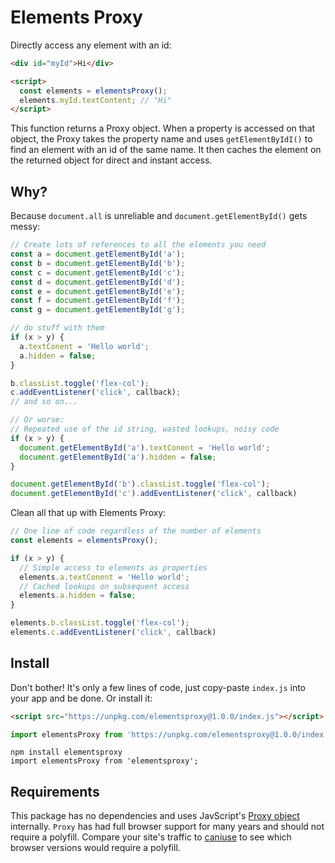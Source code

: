 # Elements Proxy
Directly access any element with an id:
```html
<div id="myId">Hi</div>

<script>
  const elements = elementsProxy();
  elements.myId.textContent; // "Hi"
</script>
```
This function returns a Proxy object. When a property is accessed on that object, the Proxy takes the property name and uses `getElementByIdI()` to find an element with an id of the same name. It then caches the element on the returned object for direct and instant access.
## Why?
Because `document.all` is unreliable and `document.getElementById()` gets messy:
```javascript
// Create lots of references to all the elements you need
const a = document.getElementById('a');
const b = document.getElementById('b');
const c = document.getElementById('c');
const d = document.getElementById('d');
const e = document.getElementById('e');
const f = document.getElementById('f');
const g = document.getElementById('g');

// do stuff with them
if (x > y) {
  a.textConent = 'Hello world';
  a.hidden = false;
}

b.classList.toggle('flex-col');
c.addEventListener('click', callback);
// and so on...

// Or worse:
// Repeated use of the id string, wasted lookups, noisy code
if (x > y) {
  document.getElementById('a').textConent = 'Hello world';
  document.getElementById('a').hidden = false;
}

document.getElementById('b').classList.toggle('flex-col');
document.getElementById('c').addEventListener('click', callback)
```
Clean all that up with Elements Proxy:
```javascript
// One line of code regardless of the number of elements
const elements = elementsProxy();

if (x > y) {
  // Simple access to elements as properties
  elements.a.textConent = 'Hello world';
  // Cached lookups on subsequent access
  elements.a.hidden = false;
}

elements.b.classList.toggle('flex-col');
elements.c.addEventListener('click', callback)
```
## Install
Don't bother! It's only a few lines of code, just copy-paste `index.js` into your app and be done. Or install it:
```html
<script src="https://unpkg.com/elementsproxy@1.0.0/index.js"></script>
```
```javascript
import elementsProxy from 'https://unpkg.com/elementsproxy@1.0.0/index.js';
```
```
npm install elementsproxy
import elementsProxy from 'elementsproxy';
```

## Requirements
This package has no dependencies and uses JavScript's [Proxy object](https://developer.mozilla.org/en-US/docs/Web/JavaScript/Reference/Global_Objects/Proxy) internally. `Proxy` has had full browser support for many years and should not require a polyfill. Compare your site's traffic to [caniuse](https://caniuse.com/?search=proxy) to see which browser versions would require a polyfill.
